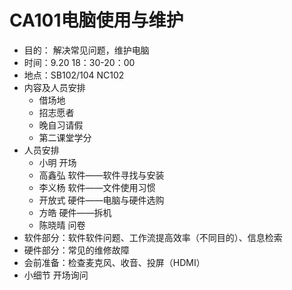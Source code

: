 # CA101电脑使用与维护

- 目的： 解决常见问题，维护电脑
- 时间：9.20         18：30-20：00
- 地点：SB102/104 NC102
- 内容及人员安排
  - 借场地
  - 招志愿者
  - 晚自习请假
  - 第二课堂学分
- 人员安排
  - 小明 开场
  - 高鑫弘 软件——软件寻找与安装
  - 李义杨 软件——文件使用习惯
  - 开放式 硬件——电脑与硬件选购
  - 方皓 硬件——拆机
  - 陈晓晴 问卷
- 软件部分：软件软件问题、工作流提高效率（不同目的）、信息检索
- 硬件部分：常见的维修故障
- 会前准备：检查麦克风、收音、投屏（HDMI）
- 小细节 开场询问
